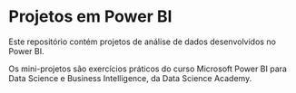 # Projetos em Power BI

Este repositório contém projetos de análise de dados desenvolvidos no Power BI.

Os mini-projetos são exercícios práticos do curso Microsoft Power BI para Data Science e Business Intelligence, da Data Science Academy.

